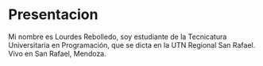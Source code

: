 # Presentacion

Mi nombre es Lourdes Rebolledo, soy estudiante de la Tecnicatura Universitaria en Programación,
que se dicta en la UTN Regional San Rafael.
Vivo en San Rafael, Mendoza.
